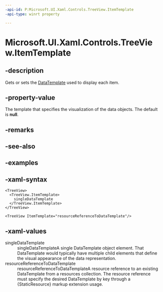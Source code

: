 ```yaml
---
-api-id: P:Microsoft.UI.Xaml.Controls.TreeView.ItemTemplate
-api-type: winrt property

---
```

<!-- Property syntax.
public DataTemplate ItemTemplate { get;  set; }
-->

# Microsoft.UI.Xaml.Controls.TreeView.ItemTemplate


## -description

Gets or sets the [DataTemplate](../windows.ui.xaml/datatemplate.md) used to display each item.


## -property-value

The template that specifies the visualization of the data objects. The default is **null**.


## -remarks


## -see-also


## -examples


## -xaml-syntax

```xaml
<TreeView>
  <TreeView.ItemTemplate>
    singleDataTemplate
  </TreeView.ItemTemplate>
</TreeView>
```

```xaml
<TreeView ItemTemplate="resourceReferenceToDataTemplate"/>
```


## -xaml-values

<dl><dt>singleDataTemplate</dt><dd>singleDataTemplateA single DataTemplate object element. That DataTemplate would typically have multiple child elements that define the visual appearance of the data representation.</dd>
<dt>resourceReferenceToDataTemplate</dt><dd>resourceReferenceToDataTemplateA resource reference to an existing DataTemplate from a resources collection. The resource reference must specify the desired DataTemplate by key through a {StaticResource} markup extension usage.</dd>
</dl>



